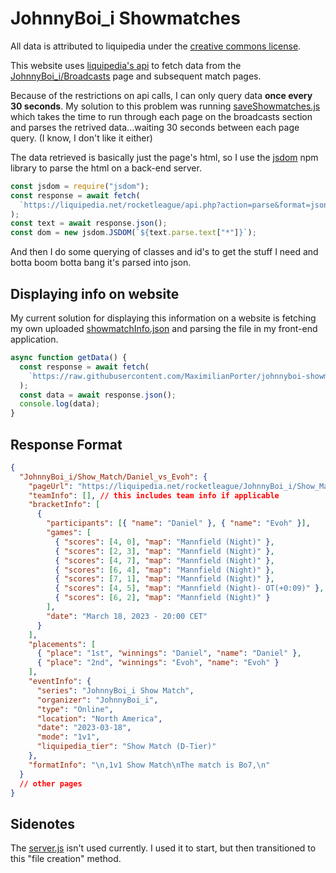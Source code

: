 # JohnnyBoi_i Showmatches

All data is attributed to liquipedia under the [creative commons license](https://liquipedia.net/commons/Liquipedia:Copyrights).

This website uses [liquipedia's api](https://liquipedia.net/rocketleague/api.php) to fetch data from the [JohnnyBoi_i/Broadcasts](https://liquipedia.net/rocketleague/JohnnyBoi_i/Broadcasts) page and subsequent match pages.

Because of the restrictions on api calls, I can only query data **once every 30 seconds**. My solution to this problem was running [saveShowmatches.js](saveShowmatches.js) which takes the time to run through each page on the broadcasts section and parses the retrived data...waiting 30 seconds between each page query. (I know, I don't like it either)

The data retrieved is basically just the page's html, so I use the [jsdom](https://www.npmjs.com/package/jsdom) npm library to parse the html on a back-end server.

```js
const jsdom = require("jsdom");
const response = await fetch(
  `https://liquipedia.net/rocketleague/api.php?action=parse&format=json&prop=text&page=JohnnyBoi_i/Broadcasts`
);
const text = await response.json();
const dom = new jsdom.JSDOM(`${text.parse.text["*"]}`);
```

And then I do some querying of classes and id's to get the stuff I need and botta boom botta bang it's parsed into json.

## Displaying info on website

My current solution for displaying this information on a website is fetching my own uploaded [showmatchInfo.json](showmatchInfo.json) and parsing the file in my front-end application.

```js
async function getData() {
  const response = await fetch(
    `https://raw.githubusercontent.com/MaximilianPorter/johnnyboi-showmatches/master/showmatchInfo.json`
  );
  const data = await response.json();
  console.log(data);
}
```

## Response Format

```json
{
  "JohnnyBoi_i/Show_Match/Daniel_vs_Evoh": {
    "pageUrl": "https://liquipedia.net/rocketleague/JohnnyBoi_i/Show_Match/Daniel_vs_Evoh",
    "teamInfo": [], // this includes team info if applicable
    "bracketInfo": [
      {
        "participants": [{ "name": "Daniel" }, { "name": "Evoh" }],
        "games": [
          { "scores": [4, 0], "map": "Mannfield (Night)" },
          { "scores": [2, 3], "map": "Mannfield (Night)" },
          { "scores": [4, 7], "map": "Mannfield (Night)" },
          { "scores": [6, 4], "map": "Mannfield (Night)" },
          { "scores": [7, 1], "map": "Mannfield (Night)" },
          { "scores": [4, 5], "map": "Mannfield (Night)- OT(+0:09)" },
          { "scores": [6, 2], "map": "Mannfield (Night)" }
        ],
        "date": "March 18, 2023 - 20:00 CET"
      }
    ],
    "placements": [
      { "place": "1st", "winnings": "Daniel", "name": "Daniel" },
      { "place": "2nd", "winnings": "Evoh", "name": "Evoh" }
    ],
    "eventInfo": {
      "series": "JohnnyBoi_i Show Match",
      "organizer": "JohnnyBoi_i",
      "type": "Online",
      "location": "North America",
      "date": "2023-03-18",
      "mode": "1v1",
      "liquipedia_tier": "Show Match (D-Tier)"
    },
    "formatInfo": "\n,1v1 Show Match\nThe match is Bo7,\n"
  }
  // other pages
}
```

## Sidenotes

The [server.js](server.js) isn't used currently. I used it to start, but then transitioned to this "file creation" method.
